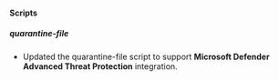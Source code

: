 
#### Scripts

##### quarantine-file

- Updated the quarantine-file script to support **Microsoft Defender Advanced Threat Protection** integration.
